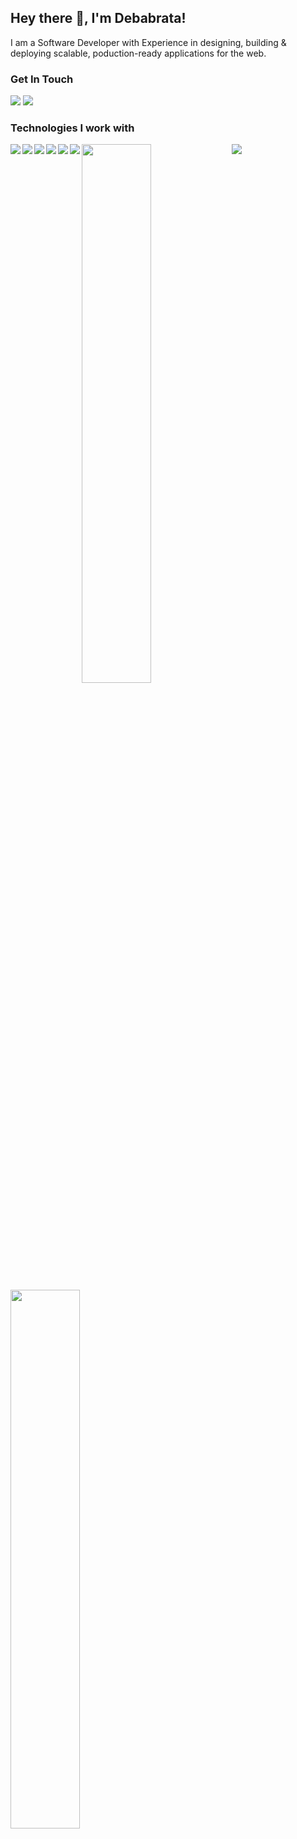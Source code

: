 ## Hey there 👋, I'm Debabrata!

<p>I am a Software Developer with Experience in designing, building & deploying scalable, poduction-ready applications for the web.</p>

<h3>Get In Touch</h3>
<a href="mailto:debabrataghosh7585@gmail.com"><img src="https://img.shields.io/badge/Gmail-D14836?style=for-the-badge&logo=gmail&logoColor=white"></a>
<a href="https://www.linkedin.com/in/debghosh7585/"><img src="https://img.shields.io/badge/LinkedIn-0077B5?style=for-the-badge&logo=linkedin&logoColor=white"></a>

<br>
<h3>Technologies I work with</h3>
<img align="left" src="https://img.shields.io/badge/JavaScript-F7DF1E?style=for-the-badge&logo=javascript&logoColor=black" /> 
<img align="left" src="https://img.shields.io/badge/python-3670A0?style=for-the-badge&logo=python&logoColor=ffdd54" />
<img align="left" src="https://img.shields.io/badge/java-%23ED8B00.svg?style=for-the-badge&logo=java&logoColor=white" />
<img align="left" src="https://img.shields.io/badge/html5-%23E34F26.svg?style=for-the-badge&logo=html5&logoColor=white" />
<img align="left" src="https://img.shields.io/badge/css3-%231572B6.svg?style=for-the-badge&logo=css3&logoColor=white" />
<img align="left" src="https://img.shields.io/badge/react-%2320232a.svg?style=for-the-badge&logo=react&logoColor=%2361DAFB" />
<img src="https://img.shields.io/badge/node.js-6DA55F?style=for-the-badge&logo=node.js&logoColor=white" />

<img align="left" width="47%" src="https://github-readme-stats.vercel.app/api?username=DevG75&show_icons=true&theme=radical" />
<img align="left" width="47%" src="https://github-readme-stats.vercel.app/api/top-langs/?username=DevG75&layout=compact" />

